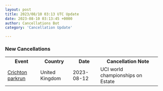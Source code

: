 ```yaml
---
layout: post
title: 2023/08/10 03:13 UTC Update
date: 2023-08-10 03:13:45 +0000
author: Cancellations Bot
category: 'Cancellation Update'

---
```


<h3>New Cancellations</h3>
<div class='hscrollable'>
<table style='width: 100%'>
    <tr>
        <th>Event</th>
        <th>Country</th>
        <th>Date</th>
        <th>Cancellation Note</th>
    </tr>
    <tr>
        <td><a href="https://www.parkrun.org.uk/crichton">Crichton parkrun</a></td>
        <td>United Kingdom</td>
        <td>2023-08-12</td>
        <td>UCI world championships on Estate</td>
    </tr>
</table>
</div>

